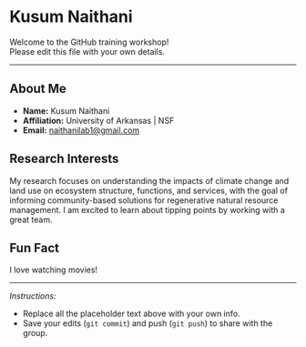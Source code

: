 # Kusum Naithani

Welcome to the GitHub training workshop!  
Please edit this file with your own details.

---

## About Me
- **Name:** Kusum Naithani  
- **Affiliation:** University of Arkansas | NSF  
- **Email:** naithanilab1@gmail.com  

## Research Interests
My research focuses on understanding the impacts of climate change and land use on ecosystem structure, functions, and services, with the goal of informing community-based solutions for regenerative natural resource management. I am excited to learn about tipping points by working with a great team.   

## Fun Fact
I love watching movies!   

---

*Instructions:*  
- Replace all the placeholder text above with your own info.  
- Save your edits (`git commit`) and push (`git push`) to share with the group.  
